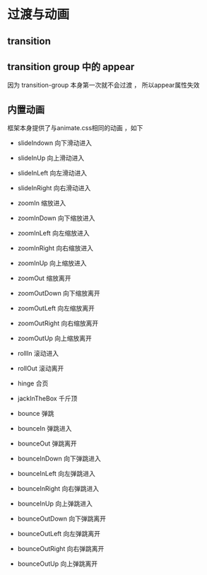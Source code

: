 # 过渡与动画

## transition 


## transition group 中的 appear
因为 transition-group 本身第一次就不会过渡 ， 所以appear属性失效



## 内置动画

框架本身提供了与animate.css相同的动画 ，如下



- slideIndown 向下滑动进入
- slideInUp 向上滑动进入
- slideInLeft 向左滑动进入
- slideInRight 向右滑动进入

- zoomIn 缩放进入
- zoomInDown 向下缩放进入
- zoomInLeft 向左缩放进入
- zoomInRight 向右缩放进入
- zoomInUp 向上缩放进入
- zoomOut 缩放离开
- zoomOutDown 向下缩放离开
- zoomOutLeft 向左缩放离开
- zoomOutRight 向右缩放离开
- zoomOutUp 向上缩放离开
  
- rollIn 滚动进入
- rollOut 滚动离开
  
- hinge 合页
- jackInTheBox 千斤顶

- bounce 弹跳
  
- bounceIn 弹跳进入
- bounceOut 弹跳离开
- bounceInDown 向下弹跳进入
- bounceInLeft 向左弹跳进入
- bounceInRight 向右弹跳进入
- bounceInUp 向上弹跳进入

-  bounceOutDown 向下弹跳离开
-  bounceOutLeft 向左弹跳离开
-  bounceOutRight 向右弹跳离开
-  bounceOutUp 向上弹跳离开